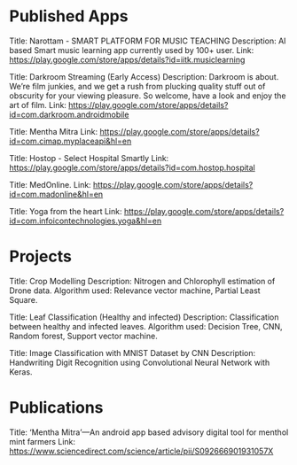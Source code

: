 # Published Apps


Title:		       Narottam - SMART PLATFORM FOR MUSIC TEACHING 
Description:		 AI based Smart music learning app currently used by 100+ user.
Link:		         https://play.google.com/store/apps/details?id=iitk.musiclearning

Title:		       Darkroom Streaming (Early Access) 
Description:		 Darkroom is about. We’re film junkies, and we get a rush from plucking quality stuff out of obscurity for your viewing pleasure. So welcome, have a look and enjoy                  the art of film.
Link:		         https://play.google.com/store/apps/details?id=com.darkroom.androidmobile

Title:		       Mentha Mitra 
Link:		         https://play.google.com/store/apps/details?id=com.cimap.myplaceapi&hl=en

Title:		       Hostop - Select Hospital Smartly 
Link:		         https://play.google.com/store/apps/details?id=com.hostop.hospital

Title:		       MedOnline. 
Link:		         https://play.google.com/store/apps/details?id=com.madonline&hl=en

Title:		       Yoga from the heart
Link:		         https://play.google.com/store/apps/details?id=com.infoicontechnologies.yoga&hl=en  

# Projects


Title:		       Crop Modelling 
Description:     Nitrogen and Chlorophyll estimation of  Drone data. 
Algorithm used:  Relevance vector machine, Partial Least  Square.

Title:		       Leaf  Classification (Healthy and infected)
Description:     Classification between healthy and infected leaves. 
Algorithm used:	 Decision Tree, CNN, Random forest, Support vector machine.

Title:		       Image Classification with MNIST Dataset by CNN 
Description:     Handwriting Digit Recognition using Convolutional Neural Network with Keras.

# Publications


Title:    ‘Mentha Mitra’—An android app based advisory digital tool for menthol mint farmers
Link:            https://www.sciencedirect.com/science/article/pii/S092666901931057X



